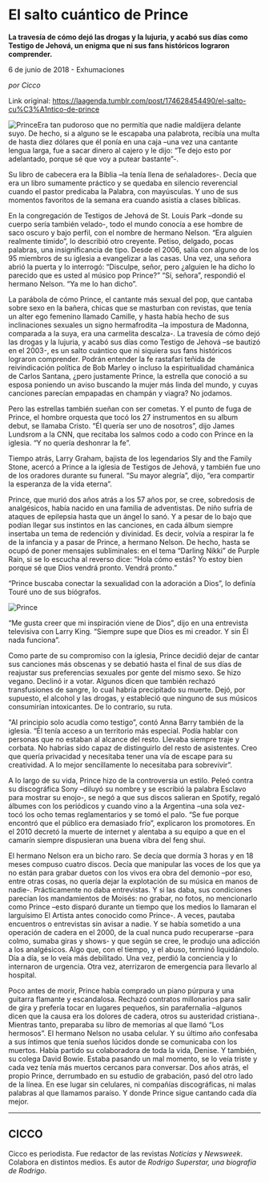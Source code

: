 # El salto cuántico de Prince

**La travesía de cómo dejó las drogas y la lujuria, y
acabó sus días como Testigo de Jehová,
un enigma que ni sus fans históricos lograron
comprender.**

6 de junio de 2018 - Exhumaciones

_por Cicco_

Link original: https://laagenda.tumblr.com/post/174628454490/el-salto-cu%C3%A1ntico-de-prince

![Prince](https://64.media.tumblr.com/6d6bc196a506a7a9f5fa5a7a8b324a95/tumblr_inline_p9wqj87ioP1t6q87u_500.jpg)Era
tan pudoroso que no permitía que nadie maldijera delante suyo. De
hecho, si a alguno se le escapaba una palabrota, recibía una multa
de hasta diez dólares que él ponía en una caja –una vez una
cantante lengua larga, fue a sacar dinero al cajero y le dijo: “Te
dejo esto por adelantado, porque sé que voy a putear bastante”-. 


Su
libro de cabecera era la Biblia –la tenía llena de señaladores-.
Decía que era un libro sumamente práctico y se quedaba en silencio
reverencial cuando el pastor predicaba la Palabra, con mayúsculas. Y
uno de sus momentos favoritos de la semana era cuando asistía a
clases bíblicas.

En
la congregación de Testigos de Jehová de St. Louis Park –donde su
cuerpo sería también velado-, todo el mundo conocía a ese hombre
de saco oscuro y bajo perfil, con el nombre de hermano Nelson. “Era
alguien realmente tímido”, lo describió otro creyente. Petiso,
delgado, pocas palabras, una insignificancia de tipo. Desde el 2006,
salía con alguno de los 95 miembros de su iglesia a evangelizar a
las casas. Una vez, una señora abrió la puerta y lo interrogó:
“Disculpe, señor, pero ¿alguien le ha dicho lo parecido que es
usted al músico pop Prince?” “Sí, señora”, respondió el
hermano Nelson. “Ya me lo han dicho”. 


La
parábola de cómo Prince, el cantante más sexual del pop, que
cantaba sobre sexo en la bañera, chicas que se masturban con
revistas, que tenía un alter ego femenino llamado Camille, y hasta
había hecho de sus inclinaciones sexuales un signo hermafrodita –la
impostura de Madonna, comparada a la suya, era una carmelita
descalza-. La travesía de  cómo dejó las drogas y la lujuria, y
acabó sus días como Testigo de Jehová –se bautizó en el 2003-,
es un salto cuántico que ni siquiera sus fans históricos lograron
comprender. Podrán entender la fe rastafari teñida de
reivindicación política de Bob Marley o incluso la espiritualidad
chamánica de Carlos Santana, ¿pero justamente Prince, la estrella
que conoció a su esposa poniendo un aviso buscando la mujer más
linda del mundo, y cuyas canciones parecían empapadas en champán y
viagra? No jodamos.

Pero
las estrellas también sueñan con ser cometas. Y el punto de fuga de
Prince, el hombre orquesta que tocó los 27 instrumentos en su album
debut, se llamaba Cristo. “Él quería ser uno de nosotros”,
dijo James Lundsrom a la CNN, que recitaba los salmos codo a codo con
Prince en la iglesia. “Y no quería deshonrar la fe”.

Tiempo
atrás, Larry Graham, bajista de los legendarios Sly and the Family
Stone, acercó a Prince a la iglesia de Testigos de Jehová, y
también fue uno de los oradores durante su funeral. “Su mayor
alegría”, dijo, “era compartir la esperanza de la vida eterna”.

Prince,
que murió dos años atrás a los 57 años por, se cree, sobredosis
de analgésicos, había nacido en una familia de adventistas. De niño
sufría de ataques de epilepsia hasta que un ángel lo sanó. Y a
pesar de lo bajo que podían llegar sus instintos en las canciones,
en cada álbum siempre insertaba un tema de redención y divinidad.
Es decir, volvía a respirar la fe de la infancia  y a pasar de
Prince, a hermano Nelson. De hecho, hasta se ocupó de poner mensajes
subliminales: en el tema “Darling Nikki” de Purple Rain, si se lo
escucha al reverso dice: “Hola cómo estás? Yo estoy bien porque
sé que Dios vendrá pronto. Vendrá pronto.” 


“Prince
buscaba conectar la sexualidad con la adoración a Dios”, lo
definía Touré uno de sus biógrafos.

![Prince](https://64.media.tumblr.com/6d6bc196a506a7a9f5fa5a7a8b324a95/tumblr_inline_p9wqj87ioP1t6q87u_500.jpg)

“Me
gusta creer que mi inspiración viene de Dios”, dijo en una
entrevista televisiva con Larry King. “Siempre supe que Dios es mi
creador. Y sin Él nada funciona”.

Como
parte de su compromiso con la iglesia, Prince decidió dejar de
cantar sus canciones más obscenas y se debatió hasta el final de
sus días de reajustar sus preferencias sexuales por gente del mismo
sexo.  Se hizo vegano. Declinó ir a votar. Algunos dicen que también
rechazó transfusiones de sangre, lo cual habría precipitado su
muerte. Dejó, por supuesto, el alcohol y las drogas, y estableció
que ninguno de sus músicos consumirían intoxicantes. De lo
contrario, su ruta. 


"Al
principio solo acudía como testigo”, contó Anna Barry también de
la iglesia. “Él tenía acceso a un territorio más especial. Podía
hablar con personas que no estaban al alcance del resto. Llevaba
siempre traje y corbata. No habrías sido capaz de distinguirlo del
resto de asistentes. Creo que quería privacidad y necesitaba tener
una vía de escape para su creatividad. A lo mejor sencillamente lo
necesitaba para sobrevivir”.

A
lo largo de su vida, Prince hizo de la controversia un estilo. Peleó
contra su discográfica Sony –diluyó su nombre y se escribió la
palabra Esclavo para mostrar su enojo-, se negó a que sus discos
salieran en Spotify, regaló álbumes con los periódicos y cuando
vino a la Argentina –una sola vez- tocó los ocho temas
reglamentarios y se tomó el palo. “Se fue porque encontró que el
público era demasiado frío”, explicaron los promotores. En el
2010 decretó la muerte de internet y alentaba a su equipo a que en
el camarín siempre dispusieran una buena vibra del feng shui.

El
hermano Nelson era un bicho raro. Se decía que dormía 3 horas y en
18 meses compuso cuatro discos. Decía que manipular las voces de los
que ya no están para grabar duetos con los vivos era obra del
demonio –por eso, entre otras cosas, no quería dejar la
explotación de su música en manos de nadie-. Prácticamente no daba
entrevistas. Y si las daba, sus condiciones parecían los
mandamientos de Moisés: no grabar, no fotos, no mencionarlo como
Prince –esto disparó durante un tiempo que los medios lo llamaran
el larguísimo El Artista antes conocido como Prince-. A veces,
pautaba encuentros o entrevistas sin avisar a nadie. Y se había
sometido a una operación de cadera en el 2000, de la cual nunca pudo
recuperarse –para colmo, sumaba giras y shows- y que según se
cree, le produjo una adicción a los analgésicos. Algo que, con el
tiempo, y el abuso, terminó liquidándolo. Día a día, se lo veía
más debilitado. Una vez, perdió la conciencia y lo internaron de
urgencia. Otra vez, aterrizaron de emergencia para llevarlo al
hospital.

Poco
antes de morir, Prince había comprado un piano púrpura y una
guitarra flamante y escandalosa. Rechazó contratos millonarios para
salir de gira y prefería tocar en lugares pequeños, sin
parafernalia –algunos dicen que la causa era los dolores de cadera,
otros su austeridad cristiana-. Mientras tanto, preparaba su libro de
memorias al que llamó “Los hermosos”. El hermano Nelson no usaba
celular. Y su último año confesaba a sus íntimos que tenía sueños
lúcidos donde se comunicaba con los muertos. Había partido su
colaboradora de toda la vida, Denise. Y también, su colega David
Bowie. Estaba pasando un mal momento, se lo veía triste y cada vez
tenía más muertos cercanos para conversar. Dos años atrás, el
propio Prince, derrumbado en su estudio de grabación, pasó del otro
lado de la línea. En ese lugar sin celulares, ni compañías
discográficas, ni malas palabras al que llamamos paraíso. Y donde
Prince sigue cantando cada día mejor.



---

 CICCO
------

 Cicco es periodista. Fue redactor de las revistas *Noticias* y *Newsweek*. Colabora en distintos medios. Es autor de *Rodrigo Superstar, una biografía de Rodrigo*. 

